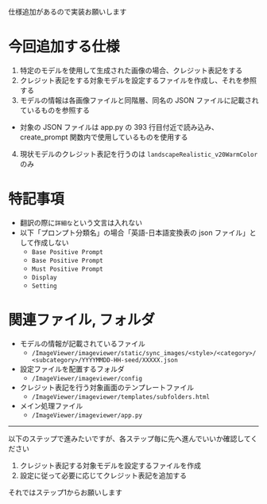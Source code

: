 仕様追加があるので実装お願いします

# 今回追加する仕様

1. 特定のモデルを使用して生成された画像の場合、クレジット表記をする
2. クレジット表記をする対象モデルを設定するファイルを作成し、それを参照する
3. モデルの情報は各画像ファイルと同階層、同名の JSON ファイルに記載されているものを参照する
  - 対象の JSON ファイルは app.py の 393 行目付近で読み込み、 create_prompt 関数内で使用しているものを使用する
4. 現状モデルのクレジット表記を行うのは `landscapeRealistic_v20WarmColor` のみ

# 特記事項

- 翻訳の際に`詳細な`という文言は入れない
- 以下「プロンプト分類名」の場合「英語-日本語変換表の json ファイル」として作成しない
  - `Base Positive Prompt`
  - `Base Positive Prompt`
  - `Must Positive Prompt`
  - `Display`
  - `Setting`


# 関連ファイル, フォルダ

- モデルの情報が記載されているファイル
  - `/ImageViewer/imageviewer/static/sync_images/<style>/<category>/<subcategory>/YYYYMMDD-HH-seed/XXXXX.json`
- 設定ファイルを配置するフォルダ
  - `/ImageViewer/imageviewer/config`
- クレジット表記を行う対象画面のテンプレートファイル
  - `/ImageViewer/imageviewer/templates/subfolders.html`
- メイン処理ファイル
  - `/ImageViewer/imageviewer/app.py`

---
以下のステップで進みたいですが、各ステップ毎に先へ進んでいいか確認してください

1. クレジット表記する対象モデルを設定するファイルを作成
2. 設定に従って必要に応じてクレジット表記を追加する

それではステップ1からお願いします
